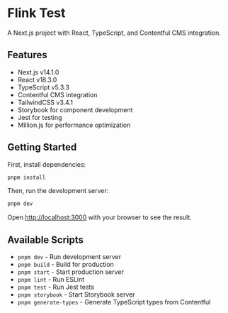 # Flink Test

A Next.js project with React, TypeScript, and Contentful CMS integration.

## Features

- Next.js v14.1.0
- React v18.3.0
- TypeScript v5.3.3
- Contentful CMS integration
- TailwindCSS v3.4.1
- Storybook for component development
- Jest for testing
- Million.js for performance optimization

## Getting Started

First, install dependencies:

```bash
pnpm install
```

Then, run the development server:

```bash
pnpm dev
```

Open [http://localhost:3000](http://localhost:3000) with your browser to see the result.


## Available Scripts

- `pnpm dev` - Run development server
- `pnpm build` - Build for production
- `pnpm start` - Start production server
- `pnpm lint` - Run ESLint
- `pnpm test` - Run Jest tests
- `pnpm storybook` - Start Storybook server
- `pnpm generate-types` - Generate TypeScript types from Contentful
